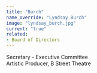```yaml
---
title: "Burch"
name_override: "Lyndsay Burch"
image: "lyndsay_burch.jpg"
current: "true"
related:
- Board of Directors
---
```


Secretary - Executive Committee\
Artistic Producer, B Street Theatre